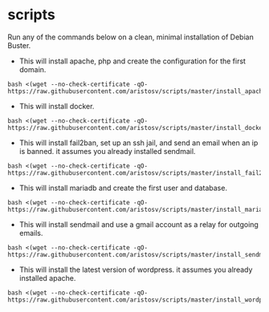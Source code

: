 # scripts

Run any of the commands below on a clean, minimal installation of Debian Buster.

- This will install apache, php and create the configuration for the first domain.
```
bash <(wget --no-check-certificate -qO- https://raw.githubusercontent.com/aristosv/scripts/master/install_apache)
```
- This will install docker.
```
bash <(wget --no-check-certificate -qO- https://raw.githubusercontent.com/aristosv/scripts/master/install_docker)
```
- This will install fail2ban, set up an ssh jail, and send an email when an ip is banned. it assumes you already installed sendmail.
```
bash <(wget --no-check-certificate -qO- https://raw.githubusercontent.com/aristosv/scripts/master/install_fail2ban)
```
- This will install mariadb and create the first user and database.
```
bash <(wget --no-check-certificate -qO- https://raw.githubusercontent.com/aristosv/scripts/master/install_mariadb)
```
- This will install sendmail and use a gmail account as a relay for outgoing emails.
```
bash <(wget --no-check-certificate -qO- https://raw.githubusercontent.com/aristosv/scripts/master/install_sendmail)
```
- This will install the latest version of wordpress. it assumes you already installed apache.
```
bash <(wget --no-check-certificate -qO- https://raw.githubusercontent.com/aristosv/scripts/master/install_wordpress)
```
